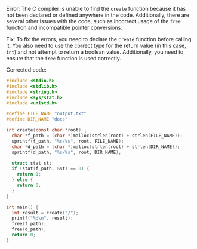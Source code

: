Error: The C compiler is unable to find the `create` function because it has not been declared or defined anywhere in the code. Additionally, there are several other issues with the code, such as incorrect usage of the `free` function and incompatible pointer conversions.

Fix: To fix the errors, you need to declare the `create` function before calling it. You also need to use the correct type for the return value (in this case, `int`) and not attempt to return a boolean value. Additionally, you need to ensure that the `free` function is used correctly.

Corrected code:
```c
#include <stdio.h>
#include <stdlib.h>
#include <string.h>
#include <sys/stat.h>
#include <unistd.h>

#define FILE_NAME "output.txt"
#define DIR_NAME "docs"

int create(const char *root) {
  char *f_path = (char *)malloc(strlen(root) + strlen(FILE_NAME));
  sprintf(f_path, "%s/%s", root, FILE_NAME);
  char *d_path = (char *)malloc(strlen(root) + strlen(DIR_NAME));
  sprintf(d_path, "%s/%s", root, DIR_NAME);

  struct stat st;
  if (stat(f_path, &st) == 0) {
    return 1;
  } else {
    return 0;
  }
}

int main() {
  int result = create("/");
  printf("%d\n", result);
  free(f_path);
  free(d_path);
  return 0;
}
```
